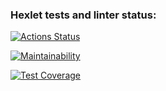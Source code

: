 ### Hexlet tests and linter status:
[![Actions Status](https://github.com/MacNoob/frontend-project-46/workflows/hexlet-check/badge.svg)](https://github.com/MacNoob/frontend-project-46/actions)

[![Maintainability](https://api.codeclimate.com/v1/badges/d287b8ded40df10d2c1f/maintainability)](https://codeclimate.com/github/MacNoob/frontend-project-46/maintainability)

[![Test Coverage](https://api.codeclimate.com/v1/badges/d287b8ded40df10d2c1f/test_coverage)](https://codeclimate.com/github/MacNoob/frontend-project-46/test_coverage)